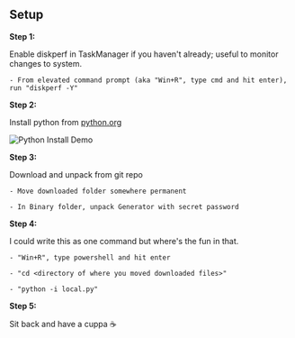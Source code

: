 ## Setup

**Step 1:**

Enable diskperf in TaskManager if you haven't already; useful to monitor changes to system.

    - From elevated command prompt (aka "Win+R", type cmd and hit enter), run "diskperf -Y"

**Step 2:**

Install python from [python.org](https://www.python.org/downloads/)

![Python Install Demo](install_assets/demo.gif)

**Step 3:**

Download and unpack from git repo

    - Move downloaded folder somewhere permanent

    - In Binary folder, unpack Generator with secret password

**Step 4:**

I could write this as one command but where's the fun in that.

    - "Win+R", type powershell and hit enter

    - "cd <directory of where you moved downloaded files>"

    - "python -i local.py"

**Step 5:**

Sit back and have a cuppa :coffee:
